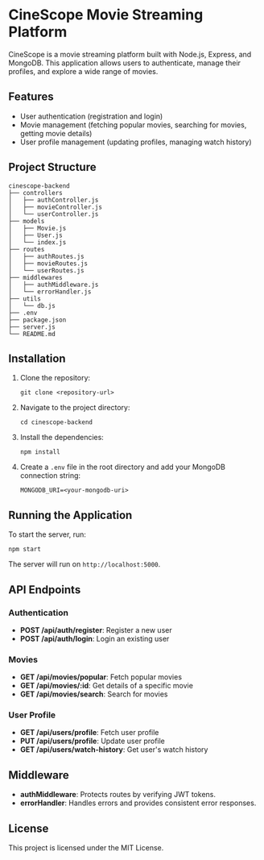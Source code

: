 # CineScope Movie Streaming Platform

CineScope is a movie streaming platform built with Node.js, Express, and MongoDB. This application allows users to authenticate, manage their profiles, and explore a wide range of movies.

## Features

- User authentication (registration and login)
- Movie management (fetching popular movies, searching for movies, getting movie details)
- User profile management (updating profiles, managing watch history)

## Project Structure

```
cinescope-backend
├── controllers
│   ├── authController.js
│   ├── movieController.js
│   └── userController.js
├── models
│   ├── Movie.js
│   ├── User.js
│   └── index.js
├── routes
│   ├── authRoutes.js
│   ├── movieRoutes.js
│   └── userRoutes.js
├── middlewares
│   ├── authMiddleware.js
│   └── errorHandler.js
├── utils
│   └── db.js
├── .env
├── package.json
├── server.js
└── README.md
```

## Installation

1. Clone the repository:
   ```
   git clone <repository-url>
   ```
2. Navigate to the project directory:
   ```
   cd cinescope-backend
   ```
3. Install the dependencies:
   ```
   npm install
   ```
4. Create a `.env` file in the root directory and add your MongoDB connection string:
   ```
   MONGODB_URI=<your-mongodb-uri>
   ```

## Running the Application

To start the server, run:
```
npm start
```
The server will run on `http://localhost:5000`.

## API Endpoints

### Authentication

- **POST /api/auth/register**: Register a new user
- **POST /api/auth/login**: Login an existing user

### Movies

- **GET /api/movies/popular**: Fetch popular movies
- **GET /api/movies/:id**: Get details of a specific movie
- **GET /api/movies/search**: Search for movies

### User Profile

- **GET /api/users/profile**: Fetch user profile
- **PUT /api/users/profile**: Update user profile
- **GET /api/users/watch-history**: Get user's watch history

## Middleware

- **authMiddleware**: Protects routes by verifying JWT tokens.
- **errorHandler**: Handles errors and provides consistent error responses.

## License

This project is licensed under the MIT License.